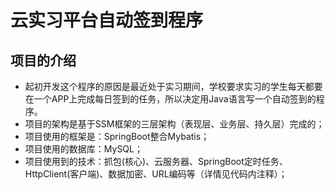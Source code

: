 # 云实习平台自动签到程序

  ## 项目的介绍
   * 起初开发这个程序的原因是最近处于实习期间，学校要求实习的学生每天都要在一个APP上完成每日签到的任务，所以决定用Java语言写一个自动签到的程序。
   * 项目的架构是基于SSM框架的三层架构（表现层、业务层、持久层）完成的；
   * 项目使用的框架是：SpringBoot整合Mybatis；
   * 项目使用的数据库：MySQL；
   * 项目使用到的技术：抓包(核心)、云服务器、SpringBoot定时任务、HttpClient(客户端)、数据加密、URL编码等（详情见代码内注释）；
  

